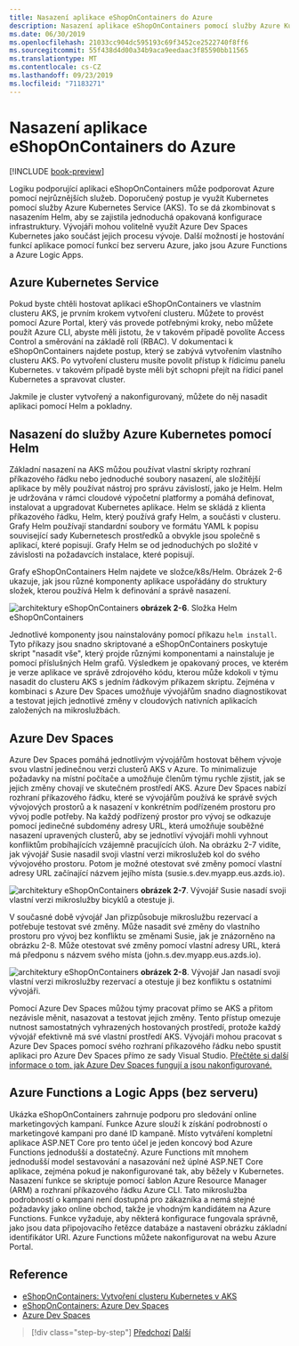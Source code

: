 ```yaml
---
title: Nasazení aplikace eShopOnContainers do Azure
description: Nasazení aplikace eShopOnContainers pomocí služby Azure Kubernetes, Helm a DevSpaces.
ms.date: 06/30/2019
ms.openlocfilehash: 21033cc904dc595193c69f3452ce2522740f8ff6
ms.sourcegitcommit: 55f438d4d00a34b9aca9eedaac3f85590bb11565
ms.translationtype: MT
ms.contentlocale: cs-CZ
ms.lasthandoff: 09/23/2019
ms.locfileid: "71183271"
---
```

# <a name="deploying-eshoponcontainers-to-azure"></a>Nasazení aplikace eShopOnContainers do Azure

[!INCLUDE [book-preview](../../../includes/book-preview.md)]

Logiku podporující aplikaci eShopOnContainers může podporovat Azure pomocí nejrůznějších služeb. Doporučený postup je využít Kubernetes pomocí služby Azure Kubernetes Service (AKS). To se dá zkombinovat s nasazením Helm, aby se zajistila jednoduchá opakovaná konfigurace infrastruktury. Vývojáři mohou volitelně využít Azure Dev Spaces Kubernetes jako součást jejich procesu vývoje. Další možností je hostování funkcí aplikace pomocí funkcí bez serveru Azure, jako jsou Azure Functions a Azure Logic Apps.

## <a name="azure-kubernetes-service"></a>Azure Kubernetes Service

Pokud byste chtěli hostovat aplikaci eShopOnContainers ve vlastním clusteru AKS, je prvním krokem vytvoření clusteru. Můžete to provést pomocí Azure Portal, který vás provede potřebnými kroky, nebo můžete použít Azure CLI, abyste měli jistotu, že v takovém případě povolíte Access Control a směrování na základě rolí (RBAC). V dokumentaci k eShopOnContainers najdete postup, který se zabývá vytvořením vlastního clusteru AKS. Po vytvoření clusteru musíte povolit přístup k řídicímu panelu Kubernetes. v takovém případě byste měli být schopni přejít na řídicí panel Kubernetes a spravovat cluster.

Jakmile je cluster vytvořený a nakonfigurovaný, můžete do něj nasadit aplikaci pomocí Helm a pokladny.

## <a name="deploying-to-azure-kubernetes-service-using-helm"></a>Nasazení do služby Azure Kubernetes pomocí Helm

Základní nasazení na AKS můžou používat vlastní skripty rozhraní příkazového řádku nebo jednoduché soubory nasazení, ale složitější aplikace by měly používat nástroj pro správu závislostí, jako je Helm. Helm je udržována v rámci cloudové výpočetní platformy a pomáhá definovat, instalovat a upgradovat Kubernetes aplikace. Helm se skládá z klienta příkazového řádku, Helm, který používá grafy Helm, a součásti v clusteru. Grafy Helm používají standardní soubory ve formátu YAML k popisu související sady Kubernetesch prostředků a obvykle jsou společně s aplikací, které popisují. Grafy Helm se od jednoduchých po složité v závislosti na požadavcích instalace, které popisují.

Grafy eShopOnContainers Helm najdete ve složce/k8s/Helm. Obrázek 2-6 ukazuje, jak jsou různé komponenty aplikace uspořádány do struktury složek, kterou používá Helm k definování a správě nasazení.

![architektury eShopOnContainers](./media/eshoponcontainers-helm-folder.png)
**obrázek 2-6**. Složka Helm eShopOnContainers

Jednotlivé komponenty jsou nainstalovány pomocí příkazu `helm install`. Tyto příkazy jsou snadno skriptované a eShopOnContainers poskytuje skript "nasadit vše", který projde různými komponentami a nainstaluje je pomocí příslušných Helm grafů. Výsledkem je opakovaný proces, ve kterém je verze aplikace ve správě zdrojového kódu, kterou může kdokoli v týmu nasadit do clusteru AKS s jedním řádkovým příkazem skriptu. Zejména v kombinaci s Azure Dev Spaces umožňuje vývojářům snadno diagnostikovat a testovat jejich jednotlivé změny v cloudových nativních aplikacích založených na mikroslužbách.

## <a name="azure-dev-spaces"></a>Azure Dev Spaces

Azure Dev Spaces pomáhá jednotlivým vývojářům hostovat během vývoje svou vlastní jedinečnou verzi clusterů AKS v Azure. To minimalizuje požadavky na místní počítače a umožňuje členům týmu rychle zjistit, jak se jejich změny chovají ve skutečném prostředí AKS. Azure Dev Spaces nabízí rozhraní příkazového řádku, které se vývojářům používá ke správě svých vývojových prostorů a k nasazení v konkrétním podřízeném prostoru pro vývoj podle potřeby. Na každý podřízený prostor pro vývoj se odkazuje pomocí jedinečné subdomény adresy URL, která umožňuje souběžné nasazení upravených clusterů, aby se jednotliví vývojáři mohli vyhnout konfliktům probíhajících vzájemně pracujících úloh. Na obrázku 2-7 vidíte, jak vývojář Susie nasadil svoji vlastní verzi mikroslužeb kol do svého vývojového prostoru. Potom je možné otestovat své změny pomocí vlastní adresy URL začínající názvem jejího místa (susie.s.dev.myapp.eus.azds.io).

![architektury eShopOnContainers](./media/azure-devspaces-one.png)
**obrázek 2-7**. Vývojář Susie nasadí svoji vlastní verzi mikroslužby bicyklů a otestuje ji.

V současné době vývojář Jan přizpůsobuje mikroslužbu rezervací a potřebuje testovat své změny. Může nasadit své změny do vlastního prostoru pro vývoj bez konfliktu se změnami Susie, jak je znázorněno na obrázku 2-8. Může otestovat své změny pomocí vlastní adresy URL, která má předponu s názvem svého místa (john.s.dev.myapp.eus.azds.io).

![architektury eShopOnContainers](./media/azure-devspaces-two.png)
**obrázek 2-8**. Vývojář Jan nasadí svoji vlastní verzi mikroslužby rezervací a otestuje ji bez konfliktu s ostatními vývojáři.

Pomocí Azure Dev Spaces můžou týmy pracovat přímo se AKS a přitom nezávisle měnit, nasazovat a testovat jejich změny. Tento přístup omezuje nutnost samostatných vyhrazených hostovaných prostředí, protože každý vývojář efektivně má své vlastní prostředí AKS. Vývojáři mohou pracovat s Azure Dev Spaces pomocí svého rozhraní příkazového řádku nebo spustit aplikaci pro Azure Dev Spaces přímo ze sady Visual Studio. [Přečtěte si další informace o tom, jak Azure Dev Spaces fungují a jsou nakonfigurované.](https://docs.microsoft.com/azure/dev-spaces/how-dev-spaces-works)

## <a name="azure-functions-and-logic-apps-serverless"></a>Azure Functions a Logic Apps (bez serveru)

Ukázka eShopOnContainers zahrnuje podporu pro sledování online marketingových kampaní. Funkce Azure slouží k získání podrobností o marketingové kampani pro dané ID kampaně. Místo vytváření kompletní aplikace ASP.NET Core pro tento účel je jeden koncový bod Azure Functions jednodušší a dostatečný. Azure Functions mít mnohem jednodušší model sestavování a nasazování než úplné ASP.NET Core aplikace, zejména pokud je nakonfigurované tak, aby běžely v Kubernetes. Nasazení funkce se skriptuje pomocí šablon Azure Resource Manager (ARM) a rozhraní příkazového řádku Azure CLI. Tato mikroslužba podrobností o kampani není dostupná pro zákazníka a nemá stejné požadavky jako online obchod, takže je vhodným kandidátem na Azure Functions. Funkce vyžaduje, aby některá konfigurace fungovala správně, jako jsou data připojovacího řetězce databáze a nastavení obrázku základní identifikátor URI. Azure Functions můžete nakonfigurovat na webu Azure Portal.

## <a name="references"></a>Reference

- [eShopOnContainers: Vytvoření clusteru Kubernetes v AKS](https://github.com/dotnet-architecture/eShopOnContainers/wiki/Deploy-to-Azure-Kubernetes-Service-(AKS)#create-kubernetes-cluster-in-aks)
- [eShopOnContainers: Azure Dev Spaces](https://github.com/dotnet-architecture/eShopOnContainers/wiki/Azure-Dev-Spaces)
- [Azure Dev Spaces](https://docs.microsoft.com/azure/dev-spaces/about)

>[!div class="step-by-step"]
>[Předchozí](map-eshoponcontainers-azure-services.md)
>[Další](centralized-configuration.md)
